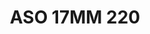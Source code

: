 ---
title: ASO 17MM 220
date: 
draft: false

# descripcion
description : Anillo de plata 925.

materials: Plata 935

color: 

dimensions: 17mm diámetro

code: 05-23-1609

type: "Anillos"

categories: []

price: $9.270,00

price_eftvo: $7.880,00

# Images
# first image will be shown in the product page
images:
  # - image: "images/path_to_image"
  # La ubicacion de las imagenes es imagenes/Anillos/Anillos.Solo Plata/05-23-1609-aso-17mm-220
  - image: "./images/anillos/solo_plata/05-23-1609-aso-17mm-220.jpg"
---